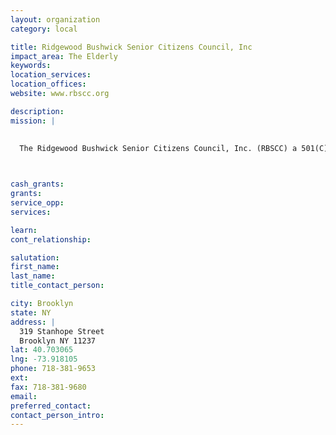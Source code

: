 ```yaml
---
layout: organization
category: local

title: Ridgewood Bushwick Senior Citizens Council, Inc
impact_area: The Elderly
keywords: 
location_services: 
location_offices: 
website: www.rbscc.org

description: 
mission: |
  

  The Ridgewood Bushwick Senior Citizens Council, Inc. (RBSCC) a 501(C)(3) non-profit was founded in 1973 as a senior service provider in the Ridgewood and Bushwick communities. In the years that have elapsed, RBSCC has grown tremendously and its mission has extended far beyond that of its early years. Today, our agency provides a vast array of social services to residents of all ages within the Bushwick, Williamsburg, Greenpoint, Ridgewood, Glendale, and surrounding communities.

  

cash_grants: 
grants: 
service_opp: 
services: 

learn: 
cont_relationship: 

salutation: 
first_name: 
last_name: 
title_contact_person: 

city: Brooklyn
state: NY
address: |
  319 Stanhope Street    
  Brooklyn NY 11237
lat: 40.703065
lng: -73.918105
phone: 718-381-9653
ext: 
fax: 718-381-9680
email: 
preferred_contact: 
contact_person_intro: 
---
```

